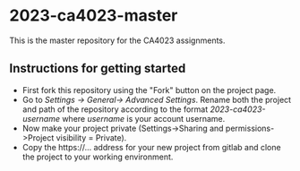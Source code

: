 # 2023-ca4023-master

This is the master repository for the CA4023 assignments. 

## Instructions for getting started
* First fork this repository using the "Fork" button on the project page.
* Go to _Settings -> General-> Advanced Settings_. Rename both the project and path of the repository according to the format _2023-ca4023-username_ where _username_ is your account username.
* Now make your project private (Settings->Sharing and permissions->Project visibility = Private).
* Copy the https://... address for your new project from gitlab and clone the project to your working environment.

